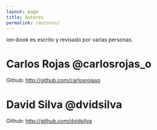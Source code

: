 ```yaml
---
layout: page
title: Autores
permalink: /autores/
---
```

*ion-book* es escrito y revisado por varias personas.

# Carlos Rojas @carlosrojas_o
Github: http://github.com/carlosrojaso

# David Silva @dvidsilva
Github: http://github.com/dvidsilva
